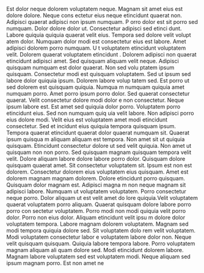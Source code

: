 Est dolor neque dolorem voluptatem neque. Magnam sit amet eius est dolore dolore. Neque cons
ectetur eius neque etincidunt quaerat non. Adipisci quaerat adipisci non ipsum numquam. P
orro dolor est sit porro sed numquam. Dolor dolore dolor ut. Consectetur adipisci sed etinci
dunt. Labore quiquia quiquia quaerat velit eius.  Tempora sed dolore velit volupt
atem dolor. Numquam dolor modi est consectetur eius est labore. Amet adipisci dolorem porro numquam. U
t voluptatem etincidunt voluptatem velit. Dolorem quaerat voluptatem etincidunt
. Dolorem adipisci non quaerat etincidunt adipisci amet. Sed quisquam aliquam velit neque. Adipisci quisquam numquam est dolor quaerat.  Non sed volu
ptatem ipsum quisquam. Consectetur modi est quisquam voluptatem. Sed ut ipsum sed labore dolor quiquia ipsum. Dolorem labore volup
tatem sed. Est porro ut sed dolorem est quisquam quiquia. Numqua
m numquam quiquia amet numquam porro. Amet porro ipsum porro dolor. Sed quaerat consectetur quaerat.  Velit consectetur dolore modi dolor
e non consectetur. Neque ipsum labore est. Est amet sed quiquia dolor porro. Voluptatem porro etincidunt eius. Sed non numquam quiq
uia velit labore. Non adipisci porro eius dolore modi. Velit eius est voluptatem amet modi etincidunt consectetur. Sed et
incidunt eius quiquia tempora quisquam ipsum.  Tempora quaerat etincidunt quaerat dolor quaerat numquam sit. Quaerat ipsum quisqua
m aliquam aliquam est tempora. Non amet sit ut quiquia quisquam. Etincidunt consectetur dolore ut sed velit quiquia. Non amet ut quisquam non non
 porro. Sed quisquam magnam quisquam tempora velit velit. Dolore aliquam labore dolore labore porro dolor. Quisquam dolore quisquam
 quaerat amet. Sit consectetur voluptatem sit. Ipsum est non est dolorem.  Consectetur dolorem eius voluptatem eius
 quisquam. Amet est dolorem magnam magnam dolorem. Dolore etincidunt porro quisquam. Quisquam dolor magnam est. Adipisci magna
m non neque magnam sit adipisci labore. Numquam ut voluptatem voluptatem. Porro consectetur neque porro. Dolor aliquam ut est velit amet do
lore quiquia.Velit voluptatem quaerat voluptatem porro aliquam. Quaerat quisquam dolore labore porro porro con
sectetur voluptatem. Porro modi non modi quiquia velit porro dolor. Porro non eius dolor. Aliquam etincidunt velit ipsu
m dolore dolor voluptatem tempora. Labore magnam dolorem voluptatem.  Magnam sed modi tempora quiquia dolore sed. Sit voluptatem dolo
rem velit voluptatem. Modi voluptatem consectetur labor
e voluptatem labore dolor non. Neque velit quisquam quisquam. Quiquia labore tempora labore. Porro voluptatem magnam aliquam ali
quam dolore sed. Modi etincidunt dolorem labore. Magnam labore voluptatem sed est voluptatem modi. Neque aliquam sed ipsum magnam porro. Est non amet ne

